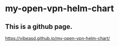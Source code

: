 # my-open-vpn-helm-chart

## This is a github page.

https://vibeasd.github.io/my-open-vpn-helm-chart/
